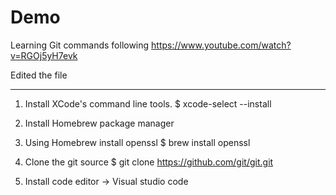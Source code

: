 # Demo 

Learning Git commands following https://www.youtube.com/watch?v=RGOj5yH7evk

Edited the file

*****************************************************
1. Install  XCode's command line tools.
  $ xcode-select --install

2. Install Homebrew package manager 
3. Using Homebrew install openssl
  $ brew install openssl
 
4. Clone the git source
$ git clone https://github.com/git/git.git

5. Install code editor -> Visual studio code
